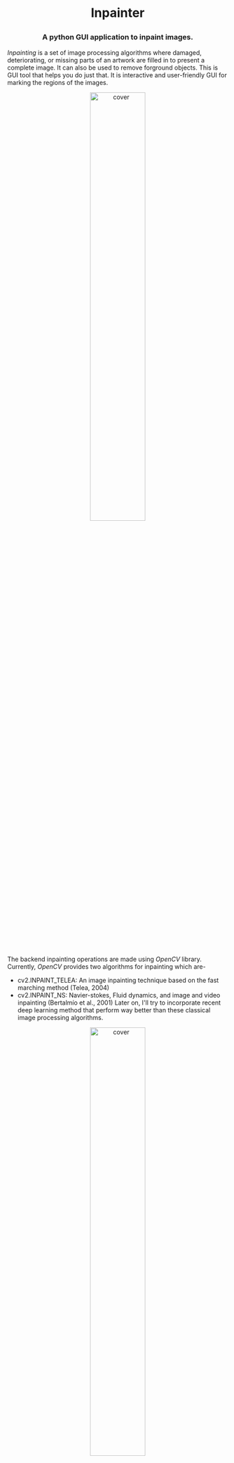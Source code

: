 <h1 align="center">
<p>Inpainter
</h1>
<h3 align="center">
<p>A python GUI application to inpaint images.
</h3>

*Inpainting* is a set of image processing algorithms where damaged, deteriorating, or missing parts of an artwork are filled in to present a complete image. It can also be used to 
remove forground objects. This is GUI tool that helps you do just that. It is interactive and user-friendly GUI for marking the regions of the images. 

<p align="center">
 <img alt="cover" src="https://github.com/Zedd1558/Image-Inpainter/blob/master/demo/cover.jpg" height="50%" width="50%">
</p>

The backend inpainting operations are made using *OpenCV* library. Currently, *OpenCV* provides two algorithms for inpainting which are-
* cv2.INPAINT_TELEA: An image inpainting technique based on the fast marching method (Telea, 2004)
* cv2.INPAINT_NS: Navier-stokes, Fluid dynamics, and image and video inpainting (Bertalmío et al., 2001)
Later on, I'll try to incorporate recent deep learning method that perform way better than these classical image processing algorithms.

<p align="center">
 <img alt="cover" src="https://github.com/Zedd1558/Image-Inpainter/blob/master/demo/editpage.jpg" height="50%" width="50%">
</p>


![inpaint_demo](https://github.com/Zedd1558/Image-Inpainter/blob/master/demo/inpaint_demo.gif)



#--------------------------------------
#### standalone executable version 1 :

https://drive.google.com/file/d/15VgWTtdBd0udJQqq8p7xmsWmGSTzm0qE/view?usp=sharing
